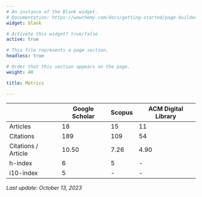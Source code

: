 ```yaml
---
# An instance of the Blank widget.
# Documentation: https://wowchemy.com/docs/getting-started/page-builder/
widget: blank

# Activate this widget? true/false
active: true

# This file represents a page section.
headless: true

# Order that this section appears on the page.
weight: 40

title: Metrics

---
```


| | Google Scholar | Scopus | ACM Digital Library |
|---|----------------|--------|---------------------|
| Articles             | 	18            | 	15	   | 11                  |
| Citations             | 	189           | 	109   | 54                  |
|  Citations / Article | 10.50          | 7.26   | 4.90                |
| h-index              | 6              | 5      | -                   |
| i10-index            | 5              | -      | -                   |

*Last update: October 13, 2023*
